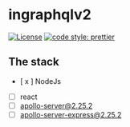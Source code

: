 # ingraphqlv2
[![License](https://img.shields.io/badge/license-MIT-blue.svg?style=flat-square)](https://github.com/inPhoenix/)
[![code style: prettier](https://img.shields.io/badge/code_style-prettier-ff69b4.svg?style=flat-square)](https://github.com/prettier/prettier)


## The stack
- [ x ] NodeJs
- [ ] react
- [ ] apollo-server@2.25.2
- [ ] apollo-server-express@2.25.2
